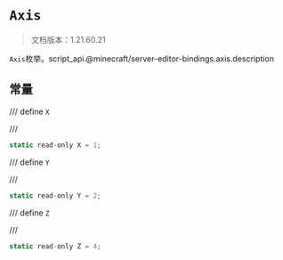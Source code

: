 # `Axis`

> 文档版本：1.21.60.21

`Axis`枚举。script_api.@minecraft/server-editor-bindings.axis.description

## 常量

/// define
`X`


///

```js
static read-only X = 1;
```


/// define
`Y`


///

```js
static read-only Y = 2;
```


/// define
`Z`


///

```js
static read-only Z = 4;
```

